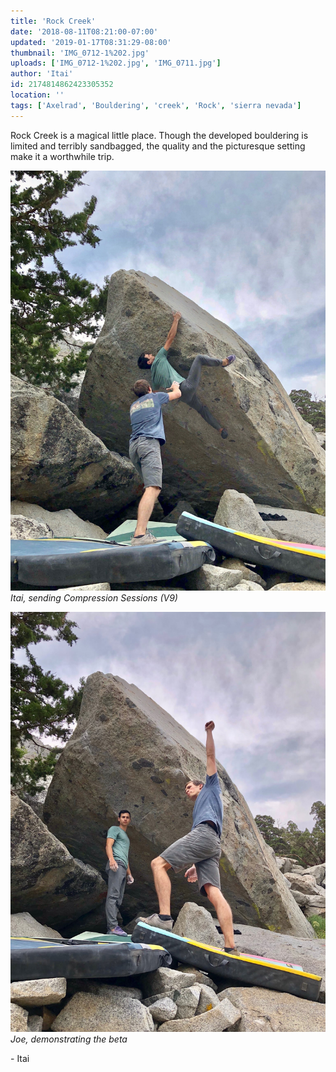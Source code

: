 ```yaml
---
title: 'Rock Creek'
date: '2018-08-11T08:21:00-07:00'
updated: '2019-01-17T08:31:29-08:00'
thumbnail: 'IMG_0712-1%202.jpg'
uploads: ['IMG_0712-1%202.jpg', 'IMG_0711.jpg']
author: 'Itai'
id: 2174814862423305352
location: ''
tags: ['Axelrad', 'Bouldering', 'creek', 'Rock', 'sierra nevada']
---
```

Rock Creek is a magical little place. Though the developed bouldering is limited and terribly sandbagged, the quality and the picturesque setting make it a worthwhile trip.

![Itai, sending Compression Sessions (V9)](uploads/IMG_0712-1%202.jpg)*Itai, sending Compression Sessions (V9)*

![Joe, demonstrating the beta](uploads/IMG_0711.jpg)*Joe, demonstrating the beta*

\- Itai
